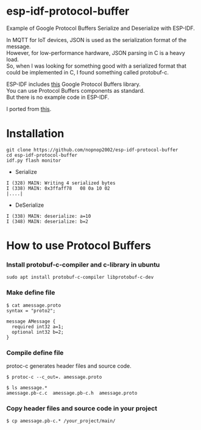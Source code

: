 # esp-idf-protocol-buffer
Example of Google Protocol Buffers Serialize and Deserialize with ESP-IDF.   

In MQTT for IoT devices, JSON is used as the serialization format of the message.   
However, for low-performance hardware, JSON parsing in C is a heavy load.   
So, when I was looking for something good with a serialized format that could be implemented in C, I found something called protobuf-c.   

ESP-IDF includes [this](https://developers.google.com/protocol-buffers/) Google Protocol Buffers library.   
You can use Protocol Buffers components as standard.   
But there is no example code in ESP-IDF.   

I ported from [this](https://github.com/protobuf-c/protobuf-c/wiki/Examples).


# Installation
```
git clone https://github.com/nopnop2002/esp-idf-protocol-buffer
cd esp-idf-protocol-buffer
idf.py flash monitor
```

- Serialize
```
I (328) MAIN: Writing 4 serialized bytes
I (338) MAIN: 0x3ffaff78   08 0a 10 02                                       |....|
```
- DeSerialize
```
I (338) MAIN: deserialize: a=10
I (348) MAIN: deserialize: b=2
```



# How to use Protocol Buffers

### Install protobuf-c-compiler and c-library in ubuntu
```
sudo apt install protobuf-c-compiler libprotobuf-c-dev
```

### Make define file
```
$ cat amessage.proto
syntax = "proto2";

message AMessage {
  required int32 a=1;
  optional int32 b=2;
}
```

### Compile define file
protoc-c generates header files and source code.   
```
$ protoc-c --c_out=. amessage.proto

$ ls amessage.*
amessage.pb-c.c  amessage.pb-c.h  amessage.proto
```

### Copy header files and source code in your project
```
$ cp amessage.pb-c.* /your_project/main/
```

